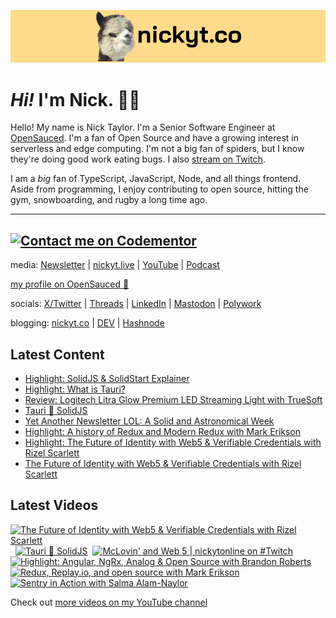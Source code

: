 <a href="https://www.nickyt.co" title="My website"><img src="github-banner.png" alt="An alpaca grinning with the words livecoding.ca beside them" /></a>

# <em>Hi!</em> I'm Nick. 👋🏻

Hello! My name is Nick Taylor. I'm a Senior Software Engineer at [OpenSauced](https://opensauced.pizza). I'm a fan of Open Source and have a growing interest in serverless and edge computing. I'm not a big fan of spiders, but I know they're doing good work eating bugs. I also [stream on Twitch](https://nickyt.live).

I am a <em>big</em> fan of TypeScript, JavaScript, Node, and all things frontend. Aside from programming, I enjoy contributing to open source, hitting the gym, snowboarding, and rugby a long time ago.

---
[![Contact me on Codementor](https://www.codementor.io/m-badges/nickytonline/im-a-cm-b.svg)](https://www.codementor.io/@nickytonline?refer=badge)
---

media: [Newsletter](https://www.iamdeveloper.com/pages/newsletter/) | [nickyt.live](https://nickyt.live) | [YouTube](https://www.youtube.com/channel/UCBLlEq0co24VFJIMEHNcPOQ) | [Podcast](https://pod.iamdeveloper.com)

[my profile on OpenSauced 🍕](https://app.opensauced.pizza/user/nickytonline/card)

socials: [X/Twitter](https://twitter.com/nickytonline) | [Threads](https://www.threads.net/@nickytonline) | [LinkedIn](https://www.linkedin.com/in/nickytonline) | [Mastodon](https://toot.cafe/@nickytonline) | [Polywork](https://polywork.com/nickytonline)

blogging: [nickyt.co](https://www.nickyt.co) | [DEV](https://dev.to/nickytonline) | [Hashnode](https://hashnode.iamdeveloper.com)

## Latest Content

<!-- BLOG-POST-LIST:START -->
- [Highlight: SolidJS &amp; SolidStart Explainer](https://www.twitch.tv/videos/2052286838)
- [Highlight: What is Tauri?](https://www.twitch.tv/videos/2052267927)
- [Review: Logitech Litra Glow Premium LED Streaming Light with TrueSoft](https://www.nickyt.co/blog/review-logitech-litra-glow-premium-led-streaming-light-with-truesoft-2p60/)
- [Tauri 🤝 SolidJS](https://www.twitch.tv/videos/2047290996)
- [Yet Another Newsletter LOL: A Solid and Astronomical Week](https://buttondown.email/nickytonline/archive/yet-another-newsletter-lol-a-solid-and/)
- [Highlight: A history of Redux and Modern Redux with Mark Erikson](https://www.twitch.tv/videos/2044936958)
- [Highlight: The Future of Identity with Web5 &amp; Verifiable Credentials with Rizel Scarlett](https://www.twitch.tv/videos/2042489335)
- [The Future of Identity with Web5 &amp; Verifiable Credentials with Rizel Scarlett](https://www.twitch.tv/videos/2042356799)
<!-- BLOG-POST-LIST:END -->

## Latest Videos

<!-- VIDEO-LIST:START --><div><a href="https://www.youtube.com/watch?v=f6KVCN94hYs" title="The Future of Identity with Web5 & Verifiable Credentials with Rizel Scarlett"><img src="https://i3.ytimg.com/vi/f6KVCN94hYs/hqdefault.jpg" alt="The Future of Identity with Web5 & Verifiable Credentials with Rizel Scarlett" width="360" height="270" /></a>&nbsp;&nbsp;<a href="https://www.youtube.com/watch?v=AUKNSCXybeY" title="Tauri 🤝 SolidJS"><img src="https://i2.ytimg.com/vi/AUKNSCXybeY/hqdefault.jpg" alt="Tauri 🤝 SolidJS" width="360" height="270" /></a>&nbsp;&nbsp;<a href="https://www.youtube.com/watch?v=V2Uxb-Sx1Gs" title="McLovin' and Web 5 | nickytonline on #Twitch"><img src="https://i3.ytimg.com/vi/V2Uxb-Sx1Gs/hqdefault.jpg" alt="McLovin' and Web 5 | nickytonline on #Twitch" width="360" height="270" /></a>&nbsp;&nbsp;<a href="https://www.youtube.com/watch?v=m0a-I2nG8pE" title="Highlight: Angular, NgRx, Analog & Open Source with Brandon Roberts"><img src="https://i2.ytimg.com/vi/m0a-I2nG8pE/hqdefault.jpg" alt="Highlight: Angular, NgRx, Analog & Open Source with Brandon Roberts" width="360" height="270" /></a>&nbsp;&nbsp;<a href="https://www.youtube.com/watch?v=30NzoO0-f_c" title="Redux, Replay.io, and open source with Mark Erikson"><img src="https://i4.ytimg.com/vi/30NzoO0-f_c/hqdefault.jpg" alt="Redux, Replay.io, and open source with Mark Erikson" width="360" height="270" /></a>&nbsp;&nbsp;<a href="https://www.youtube.com/watch?v=LCndKHQHQzY" title="Sentry in Action with Salma Alam-Naylor"><img src="https://i1.ytimg.com/vi/LCndKHQHQzY/hqdefault.jpg" alt="Sentry in Action with Salma Alam-Naylor" width="360" height="270" /></a>&nbsp;&nbsp;</div><!-- VIDEO-LIST:END -->

Check out [more videos on my YouTube channel](https://www.youtube.com/channel/UCBLlEq0co24VFJIMEHNcPOQ)
